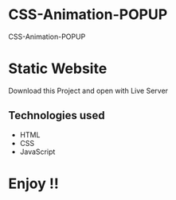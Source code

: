 # CSS-Animation-POPUP
CSS-Animation-POPUP

# Static Website
Download this Project and open with Live Server

## Technologies used

* HTML
* CSS
* JavaScript

# Enjoy !!

